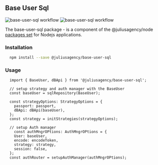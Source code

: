 ## Base User Sql
![base-user-sql workflow](https://github.com/juliusagency/jla-node-monorepo/actions/workflows/base-user-sql-test.yaml/badge.svg)
![base-user-sql workflow](https://github.com/juliusagency/jla-node-monorepo/actions/workflows/base-user-sql-github.yaml/badge.svg)

The base-user-sql package - is a component of the @juliusagency/node [packages set](https://github.com/JuliusAgency/node-packages-set) for Nodejs applications.  

### Installation
```bash
  npm install --save @juliusagency/base-user-sql
```

### Usage  
```
  import { BaseUser, dBApi } from '@juliusagency/base-user-sql';
  
  // setup strategy and auth manager with the BaseUser
  const baseUser = sqlRepository(BaseUser);

  const strategyOptions: StrategyOptions = {
    passport: passport,
    dBApi: dBApi(baseUser),
  };
  const strategy = initStrategies(strategyOptions);

  // setup Auth manager  
    const authMngrOPtions: AuthMngrOPtions = {  
    User: baseUser,  
    encode: encodeToken,  
    strategy: strategy,
    session: false,  
  };  
  const authRouter = setupAuthManager(authMngrOPtions);  

```

